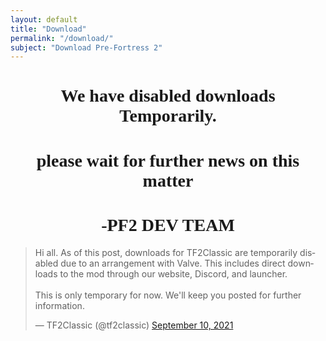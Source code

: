 ```yaml
---
layout: default
title: "Download"
permalink: "/download/"
subject: "Download Pre-Fortress 2"
---
```

<div class="installation-content">
     <h1 style="font-family: TF2 Build; text-align: center; text-rendering: optimizeLegibility;">We have disabled downloads Temporarily.</h1>
     <h1 style="font-family: TF2 Build; text-align: center; text-rendering: optimizeLegibility;">please wait for further news on this matter</h1>
     <h1 style="font-family: TF2 Build; text-align: center; text-rendering: optimizeLegibility;">-PF2 DEV TEAM</h1>
     <div><blockquote class="twitter-tweet tw-align-center" data-theme="light"><p lang="en" dir="ltr">Hi all. As of this post, downloads for TF2Classic are temporarily disabled due to an arrangement with Valve. This includes direct downloads to the mod through our website, Discord, and launcher.<br><br>This is only temporary for now. We&#39;ll keep you posted for further information.</p>&mdash; TF2Classic (@tf2classic) <a href="https://twitter.com/tf2classic/status/1436328611485818880?ref_src=twsrc%5Etfw">September 10, 2021</a></blockquote> <script async src="https://platform.twitter.com/widgets.js" charset="utf-8"></script></div>
 </div>